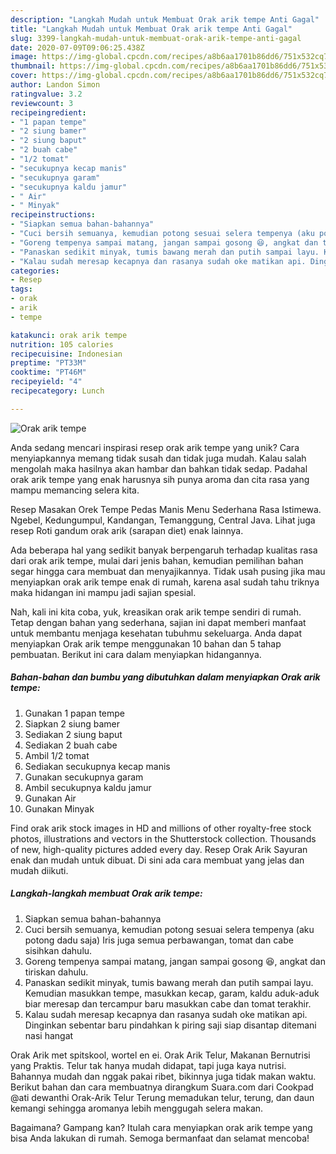 ```yaml
---
description: "Langkah Mudah untuk Membuat Orak arik tempe Anti Gagal"
title: "Langkah Mudah untuk Membuat Orak arik tempe Anti Gagal"
slug: 3399-langkah-mudah-untuk-membuat-orak-arik-tempe-anti-gagal
date: 2020-07-09T09:06:25.438Z
image: https://img-global.cpcdn.com/recipes/a8b6aa1701b86dd6/751x532cq70/orak-arik-tempe-foto-resep-utama.jpg
thumbnail: https://img-global.cpcdn.com/recipes/a8b6aa1701b86dd6/751x532cq70/orak-arik-tempe-foto-resep-utama.jpg
cover: https://img-global.cpcdn.com/recipes/a8b6aa1701b86dd6/751x532cq70/orak-arik-tempe-foto-resep-utama.jpg
author: Landon Simon
ratingvalue: 3.2
reviewcount: 3
recipeingredient:
- "1 papan tempe"
- "2 siung bamer"
- "2 siung baput"
- "2 buah cabe"
- "1/2 tomat"
- "secukupnya kecap manis"
- "secukupnya garam"
- "secukupnya kaldu jamur"
- " Air"
- " Minyak"
recipeinstructions:
- "Siapkan semua bahan-bahannya"
- "Cuci bersih semuanya, kemudian potong sesuai selera tempenya (aku potong dadu saja) Iris juga semua perbawangan, tomat dan cabe sisihkan dahulu."
- "Goreng tempenya sampai matang, jangan sampai gosong 😆, angkat dan tiriskan dahulu."
- "Panaskan sedikit minyak, tumis bawang merah dan putih sampai layu. Kemudian masukkan tempe, masukkan kecap, garam, kaldu aduk-aduk biar meresap dan tercampur baru masukkan cabe dan tomat terakhir."
- "Kalau sudah meresap kecapnya dan rasanya sudah oke matikan api. Dinginkan sebentar baru pindahkan k piring saji siap disantap ditemani nasi hangat"
categories:
- Resep
tags:
- orak
- arik
- tempe

katakunci: orak arik tempe 
nutrition: 105 calories
recipecuisine: Indonesian
preptime: "PT33M"
cooktime: "PT46M"
recipeyield: "4"
recipecategory: Lunch

---
```



![Orak arik tempe](https://img-global.cpcdn.com/recipes/a8b6aa1701b86dd6/751x532cq70/orak-arik-tempe-foto-resep-utama.jpg)

Anda sedang mencari inspirasi resep orak arik tempe yang unik? Cara menyiapkannya memang tidak susah dan tidak juga mudah. Kalau salah mengolah maka hasilnya akan hambar dan bahkan tidak sedap. Padahal orak arik tempe yang enak harusnya sih punya aroma dan cita rasa yang mampu memancing selera kita.

Resep Masakan Orek Tempe Pedas Manis Menu Sederhana Rasa Istimewa. Ngebel, Kedungumpul, Kandangan, Temanggung, Central Java. Lihat juga resep Roti gandum orak arik (sarapan diet) enak lainnya.

Ada beberapa hal yang sedikit banyak berpengaruh terhadap kualitas rasa dari orak arik tempe, mulai dari jenis bahan, kemudian pemilihan bahan segar hingga cara membuat dan menyajikannya. Tidak usah pusing jika mau menyiapkan orak arik tempe enak di rumah, karena asal sudah tahu triknya maka hidangan ini mampu jadi sajian spesial.


Nah, kali ini kita coba, yuk, kreasikan orak arik tempe sendiri di rumah. Tetap dengan bahan yang sederhana, sajian ini dapat memberi manfaat untuk membantu menjaga kesehatan tubuhmu sekeluarga. Anda dapat menyiapkan Orak arik tempe menggunakan 10 bahan dan 5 tahap pembuatan. Berikut ini cara dalam menyiapkan hidangannya.

<!--inarticleads1-->

##### Bahan-bahan dan bumbu yang dibutuhkan dalam menyiapkan Orak arik tempe:

1. Gunakan 1 papan tempe
1. Siapkan 2 siung bamer
1. Sediakan 2 siung baput
1. Sediakan 2 buah cabe
1. Ambil 1/2 tomat
1. Sediakan secukupnya kecap manis
1. Gunakan secukupnya garam
1. Ambil secukupnya kaldu jamur
1. Gunakan  Air
1. Gunakan  Minyak


Find orak arik stock images in HD and millions of other royalty-free stock photos, illustrations and vectors in the Shutterstock collection. Thousands of new, high-quality pictures added every day. Resep Orak Arik Sayuran enak dan mudah untuk dibuat. Di sini ada cara membuat yang jelas dan mudah diikuti. 

<!--inarticleads2-->

##### Langkah-langkah membuat Orak arik tempe:

1. Siapkan semua bahan-bahannya
1. Cuci bersih semuanya, kemudian potong sesuai selera tempenya (aku potong dadu saja) Iris juga semua perbawangan, tomat dan cabe sisihkan dahulu.
1. Goreng tempenya sampai matang, jangan sampai gosong 😆, angkat dan tiriskan dahulu.
1. Panaskan sedikit minyak, tumis bawang merah dan putih sampai layu. Kemudian masukkan tempe, masukkan kecap, garam, kaldu aduk-aduk biar meresap dan tercampur baru masukkan cabe dan tomat terakhir.
1. Kalau sudah meresap kecapnya dan rasanya sudah oke matikan api. Dinginkan sebentar baru pindahkan k piring saji siap disantap ditemani nasi hangat


Orak Arik met spitskool, wortel en ei. Orak Arik Telur, Makanan Bernutrisi yang Praktis. Telur tak hanya mudah didapat, tapi juga kaya nutrisi. Bahannya mudah dan nggak pakai ribet, bikinnya juga tidak makan waktu. Berikut bahan dan cara membuatnya dirangkum Suara.com dari Cookpad @ati dewanthi Orak-Arik Telur Terung memadukan telur, terung, dan daun kemangi sehingga aromanya lebih menggugah selera makan. 

Bagaimana? Gampang kan? Itulah cara menyiapkan orak arik tempe yang bisa Anda lakukan di rumah. Semoga bermanfaat dan selamat mencoba!
